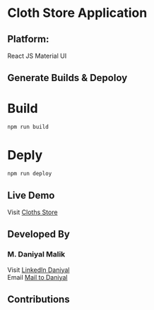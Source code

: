 # Cloth Store Application

## Platform:

React JS
Material UI

## Generate Builds & Depoloy
# Build
`npm run build`
# Deply
`npm run deploy`

## Live Demo
Visit [Cloths Store](https://DaniyalMalikC.github.io/clothstore)

## Developed By

### M. Daniyal Malik

Visit [LinkedIn Daniyal](https://www.linkedin.com/in/daniyalmalikc/)<br />
Email [Mail to Daniyal](mailto:daniyalmalikc@gmail.com)

## Contributions
